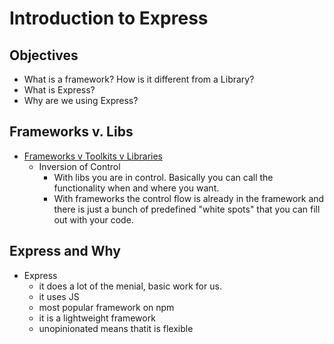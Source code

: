 # Introduction to Express

## Objectives
* What is a framework? How is it different from a Library?
* What is Express?
* Why are we using Express?

## Frameworks v. Libs
* [Frameworks v Toolkits v Libraries](https://stackoverflow.com/questions/3057526/framework-vs-toolkit-vs-library)
  * Inversion of Control
    * With libs you are in control. Basically you can call the functionality when and where you want.
    * With frameworks the control flow is already in the framework and there is just a bunch of predefined "white spots" that you can fill out with your code.

## Express and Why
* Express 
  * it does a lot of the menial, basic work for us.
  * it uses JS
  * most popular framework on npm
  * it is a lightweight framework
  * unopinionated means thatit is flexible